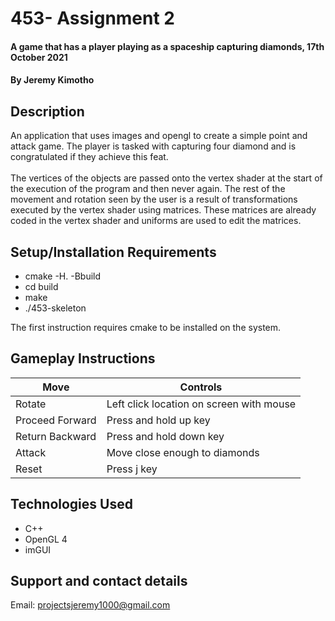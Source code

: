 # 453- Assignment 2
#### A game that has a player playing as a spaceship capturing diamonds, 17th October 2021
#### By **Jeremy Kimotho**
## Description
An application that uses images and opengl to create a simple point and attack game. The player is tasked with capturing four diamond and is congratulated if they achieve this feat. <br />
<br />
The vertices of the objects are passed onto the vertex shader at the start of the execution of the program and then never again. The rest of the movement and rotation seen by the user is a result of transformations executed by the vertex shader using matrices. These matrices are already coded in the vertex shader and uniforms are used to edit the matrices.
## Setup/Installation Requirements
* cmake -H. -Bbuild
* cd build 
* make
* ./453-skeleton

The first instruction requires cmake to be installed on the system.
## Gameplay Instructions 

| Move | Controls |
| --- | --- |
| Rotate | Left click location on screen with mouse |
| Proceed Forward | Press and hold up key |
| Return Backward | Press and hold down key |
| Attack | Move close enough to diamonds |
| Reset | Press j key |
## Technologies Used
* C++
* OpenGL 4
* imGUI
## Support and contact details
Email: projectsjeremy1000@gmail.com



